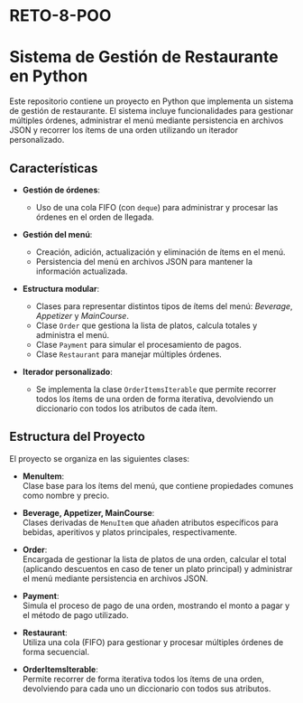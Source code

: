 # RETO-8-POO
# Sistema de Gestión de Restaurante en Python

Este repositorio contiene un proyecto en Python que implementa un sistema de gestión de restaurante. El sistema incluye funcionalidades para gestionar múltiples órdenes, administrar el menú mediante persistencia en archivos JSON y recorrer los ítems de una orden utilizando un iterador personalizado.

## Características

- **Gestión de órdenes**:
  - Uso de una cola FIFO (con `deque`) para administrar y procesar las órdenes en el orden de llegada.
  
- **Gestión del menú**:
  - Creación, adición, actualización y eliminación de ítems en el menú.
  - Persistencia del menú en archivos JSON para mantener la información actualizada.
  
- **Estructura modular**:
  - Clases para representar distintos tipos de ítems del menú: *Beverage*, *Appetizer* y *MainCourse*.
  - Clase `Order` que gestiona la lista de platos, calcula totales y administra el menú.
  - Clase `Payment` para simular el procesamiento de pagos.
  - Clase `Restaurant` para manejar múltiples órdenes.
  
- **Iterador personalizado**:
  - Se implementa la clase `OrderItemsIterable` que permite recorrer todos los ítems de una orden de forma iterativa, devolviendo un diccionario con todos los atributos de cada ítem.

## Estructura del Proyecto

El proyecto se organiza en las siguientes clases:

- **MenuItem**:  
  Clase base para los ítems del menú, que contiene propiedades comunes como nombre y precio.

- **Beverage, Appetizer, MainCourse**:  
  Clases derivadas de `MenuItem` que añaden atributos específicos para bebidas, aperitivos y platos principales, respectivamente.

- **Order**:  
  Encargada de gestionar la lista de platos de una orden, calcular el total (aplicando descuentos en caso de tener un plato principal) y administrar el menú mediante persistencia en archivos JSON.

- **Payment**:  
  Simula el proceso de pago de una orden, mostrando el monto a pagar y el método de pago utilizado.

- **Restaurant**:  
  Utiliza una cola (FIFO) para gestionar y procesar múltiples órdenes de forma secuencial.

- **OrderItemsIterable**:  
  Permite recorrer de forma iterativa todos los ítems de una orden, devolviendo para cada uno un diccionario con todos sus atributos.
